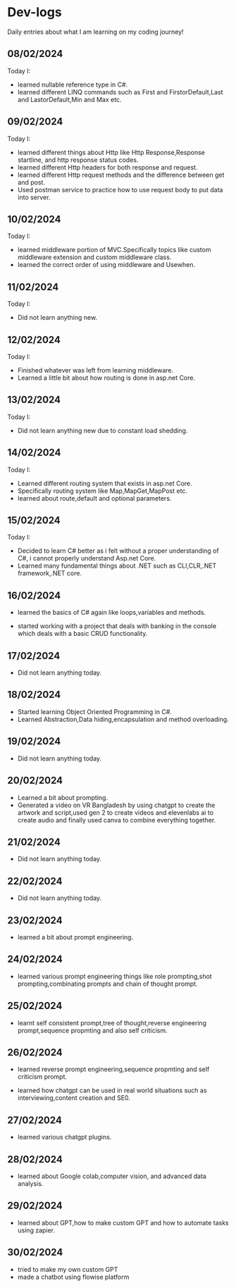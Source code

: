 # Dev-logs

Daily entries about what I am learning on my coding journey!

<h2>08/02/2024</h2>

Today I:

- learned nullable reference type in C#.
- learned different LINQ commands such as First and FirstorDefault,Last and LastorDefault,Min and Max etc.

<h2>09/02/2024</h2>

Today I:

- learned different things about Http like Http Response,Response startline, and http response status codes.
- learned different Http headers for both response and request.
- learned different Http request methods and the difference between get and post.
- Used postman service to practice how to use request body to put data into server.

<h2>10/02/2024</h2>

Today I:

- learned middleware portion of MVC.Specifically topics like custom middleware extension and custom middleware class.
- learned the correct order of using middleware and Usewhen.

<h2>11/02/2024</h2>

Today I:

- Did not learn anything new.

<h2>12/02/2024</h2>

Today I:

- Finished whatever was left from learning middleware.
- Learned a little bit about how routing is done in asp.net Core.

<h2>13/02/2024</h2>

Today I:

- Did not learn anything new due to constant load shedding.

<h2>14/02/2024</h2>

Today I:

- Learned different routing system that exists in asp.net Core.
- Specifically routing system like Map,MapGet,MapPost etc.
- learned about route,default and optional parameters.

<h2>15/02/2024</h2>

Today I:

- Decided to learn C# better as i felt without a proper understanding of C#, i cannot properly understand Asp.net Core.
- Learned many fundamental things about .NET such as CLI,CLR,.NET framework,.NET core.

<h2>16/02/2024</h2>

- learned the basics of C# again like loops,variables and methods.

- started working with a project that deals with banking in the console which deals with a basic CRUD functionality.

<h2>17/02/2024</h2>

- Did not learn anything today.

<h2>18/02/2024</h2>

- Started learning Object Oriented Programming in C#.
- Learned Abstraction,Data hiding,encapsulation and method overloading.

<h2>19/02/2024</h2>

- Did not learn anything today.

<h2>20/02/2024</h2>

- Learned a bit about prompting.
- Generated a video on VR Bangladesh by using chatgpt to create the artwork and script,used gen 2 to create videos and elevenlabs ai to create audio and finally used canva to combine everything together.

<h2>21/02/2024</h2>

- Did not learn anything today.

<h2>22/02/2024</h2>

- Did not learn anything today.

<h2>23/02/2024</h2>

- learned a bit about prompt engineering.

<h2>24/02/2024</h2>

- learned various prompt engineering things like role prompting,shot prompting,combinating prompts and chain of thought prompt.

<h2>25/02/2024</h2>

- learnt self consistent prompt,tree of thought,reverse engineering prompt,sequence propmting and also self criticism.

<h2>26/02/2024</h2>

- learned reverse prompt engineering,sequence propmting and self criticism prompt.

- learned how chatgpt can be used in real world situations such as interviewing,content creation and SE0.

<h2>27/02/2024</h2>

- learned various chatgpt plugins.

<h2>28/02/2024</h2>

- learned about Google colab,computer vision, and advanced data analysis.

<h2>29/02/2024</h2>

- learned about GPT,how to make custom GPT and how to automate tasks using zapier.

<h2>30/02/2024</h2>

- tried to make my own custom GPT
- made a chatbot using flowise platform
